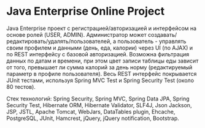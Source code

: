 Java Enterprise Online Project 
===============================
Java Enterprise проект с регистрацией/авторизацией и интерфейсом на основе ролей (USER, ADMIN).
Администратор может создавать/редактировать/удалять/пользователей, а пользователь - управлять своим профилем и данными
(день, еда, калории) через UI (по AJAX) и по REST интерфейсу с базовой авторизацией. Возможна фильтрация данных по датам и времени,
при этом цвет записи таблицы еды зависит от того, превышает ли сумма калорий за день норму (редактируемый параметр в профиле пользователя).
Весь REST интерфейс покрывается JUnit тестами, используя Spring MVC Test и Spring Security Test (около 80 тестов).

Стек технологий: Spring Security, Spring MVC, Spring Data JPA, Spring Security Test, Hibernate ORM, Hibernate Validator, SLF4J, Json Jackson,
JSP, JSTL, Apache Tomcat, WebJars, DataTables plugin, Ehcache, PostgreSQL, JUnit, Hamcrest, jQuery, jQuery notification, Bootstrap.

